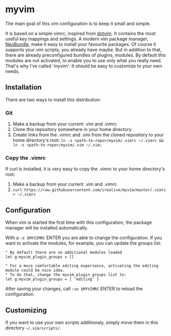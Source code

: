 # myvim

The main goal of this vim configuration is to keep it small and simple.

It is based on a simple vimrc, inspired from [dotvim](https://github.com/bling/dotvim). It contains the most useful key mappings and settings. A modern vim package manager, [NeoBundle](https://github.com/Shougo/neobundle.vim), make it easy to install your favourite packages. Of course it supports your vim scripts, you already have maybe. But in addition to that, there are already preconfigured bundles of plugins, modules. By default this modules are not activated, to enable you to use only what you really need. That's why I've called 'myvim': It should be easy to customize to your own needs.


## Installation

There are two ways to install this distribution:

### Git

1. Make a backup from your current .vim and .vimrc
2. Clone this repository somewhere in your home directory
3. Create links from the .vimrc and .vim from the cloned repository to your home directory's root: `ln -s <path-to-repo>/myvim/.vimrc ~/.vimrc && ln -s <path-to-repo>/myvim/.vim ~/.vim;`

### Copy the .vimrc

If curl is installed, it is very easy to copy the .vimrc to your home directory's root:

1. Make a backup from your current .vim and .vimrc
2. `curl https://raw.githubusercontent.com/crealive/myvim/master/.vimrc > ~/.vimrc`


## Configuration

When vim is started the first time with this configuration, the package manager will be installed automatically.

With a `:e $MYVIMRC` ENTER you are able to change the configuration. If you want to activate the modules, for example, you can update the groups list:

```
" By default there are no additional modules loaded
let g:myvim_plugin_groups = []

" For a more comfortable editing experience, activating the editing module could be nice idea.
" To do that, change the myvim_plugin_groups list to:
let g:myvim_plugin_groups = [ 'editing' ]
```

After saving your changes, call `:so $MYVIMRC` ENTER to reload the configuration.

## Customizing

If you want to use your own scripts additionaly, simply move them in this directory `~/.vim/scripts/`.


